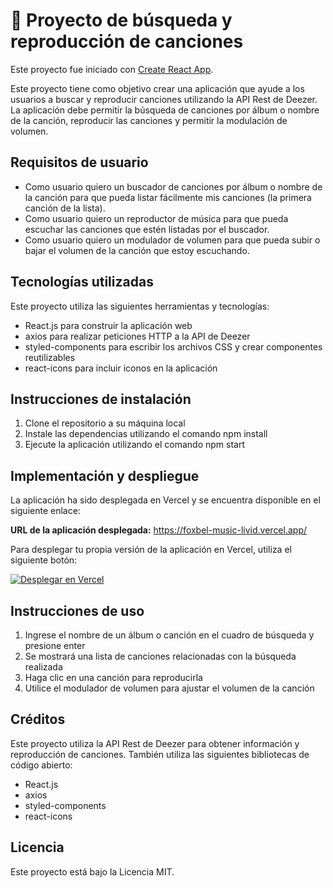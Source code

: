 # 🚀 Proyecto de búsqueda y reproducción de canciones

Este proyecto fue iniciado con [Create React App](https://github.com/facebook/create-react-app).

Este proyecto tiene como objetivo crear una aplicación que ayude a los usuarios a buscar y reproducir canciones utilizando la API Rest de Deezer. La aplicación debe permitir la búsqueda de canciones por álbum o nombre de la canción, reproducir las canciones y permitir la modulación de volumen.

## Requisitos de usuario

- Como usuario quiero un buscador de canciones por álbum o nombre de la canción para que pueda listar fácilmente mis canciones (la primera canción de la lista).
- Como usuario quiero un reproductor de música para que pueda escuchar las canciones que estén listadas por el buscador.
- Como usuario quiero un modulador de volumen para que pueda subir o bajar el volumen de la canción que estoy escuchando.

## Tecnologías utilizadas

Este proyecto utiliza las siguientes herramientas y tecnologías:

- React.js para construir la aplicación web
- axios para realizar peticiones HTTP a la API de Deezer
- styled-components para escribir los archivos CSS y crear componentes reutilizables
- react-icons para incluir iconos en la aplicación

## Instrucciones de instalación

1. Clone el repositorio a su máquina local <br/>
2. Instale las dependencias utilizando el comando npm install <br />
3. Ejecute la aplicación utilizando el comando npm start

## Implementación y despliegue

La aplicación ha sido desplegada en Vercel y se encuentra disponible en el siguiente enlace:

**URL de la aplicación desplegada:** https://foxbel-music-livid.vercel.app/

Para desplegar tu propia versión de la aplicación en Vercel, utiliza el siguiente botón:

[![Desplegar en Vercel](https://vercel.com/button)](https://vercel.com/import/project?template=https://github.com/eslimdata/foxbel-music/)

## Instrucciones de uso

1. Ingrese el nombre de un álbum o canción en el cuadro de búsqueda y presione enter <br />
2. Se mostrará una lista de canciones relacionadas con la búsqueda realizada <br />
3. Haga clic en una canción para reproducirla <br />
4. Utilice el modulador de volumen para ajustar el volumen de la canción <br />

## Créditos

Este proyecto utiliza la API Rest de Deezer para obtener información y reproducción de canciones. También utiliza las siguientes bibliotecas de código abierto:

- React.js
- axios
- styled-components
- react-icons

## Licencia

Este proyecto está bajo la Licencia MIT.
